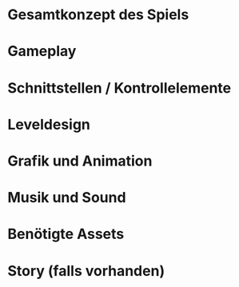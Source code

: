 # Gesamtkonzept des Spiels
# Gameplay
# Schnittstellen / Kontrollelemente
# Leveldesign
# Grafik und Animation
# Musik und Sound
# Benötigte Assets
# Story (falls vorhanden)
